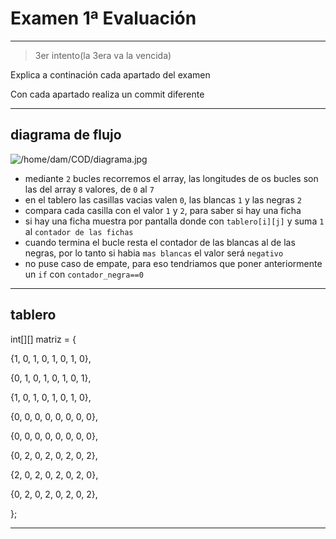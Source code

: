 # Examen 1ª Evaluación

---
>3er intento(la 3era va la vencida)

Explica a continación cada apartado del examen

Con cada apartado realiza un commit diferente

---

## diagrama de flujo

![/home/dam/COD/diagrama.jpg](https://cdn.discordapp.com/attachments/926647859259011124/1317046413917683723/rn_image_picker_lib_temp_49f385e4-9431-457f-8173-934a6997d07f.jpg?ex=675d428e&is=675bf10e&hm=973daf7d24d8bd08cf0320055899ddb608d13dd91b77b67fd5e0ae1c28e25325&)

- mediante `2` bucles recorremos el array, las longitudes de os bucles son las del array `8` valores, de `0` al `7`
- en el tablero las casillas vacias valen `0`, las blancas `1` y las negras `2`
- compara cada casilla con el valor `1` y `2`, para saber si hay una ficha
- si hay una ficha muestra por pantalla donde con `tablero[i][j]` y suma `1` al `contador de las fichas`
- cuando termina el bucle resta el contador de las blancas al de las negras, por lo tanto si habia `mas blancas` el valor será `negativo`
- no puse caso de empate, para eso tendriamos que poner anteriormente un `if` con `contador_negra==0`

---

## tablero

int[][] matriz = {

{1, 0, 1, 0, 1, 0, 1, 0},

{0, 1, 0, 1, 0, 1, 0, 1},

{1, 0, 1, 0, 1, 0, 1, 0},

{0, 0, 0, 0, 0, 0, 0, 0},

{0, 0, 0, 0, 0, 0, 0, 0},

{0, 2, 0, 2, 0, 2, 0, 2},

{2, 0, 2, 0, 2, 0, 2, 0},

{0, 2, 0, 2, 0, 2, 0, 2},

};

---